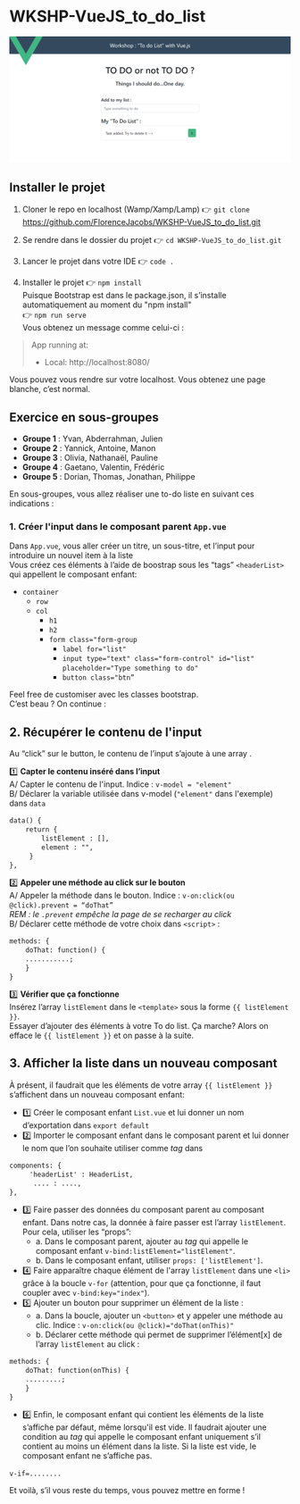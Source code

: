 # WKSHP-VueJS_to_do_list

![To do List preview](https://github.com/FlorenceJacobs/to_do_list_vueJS/blob/main/capture_to_do_list_vueJS.png?raw=true)

## Installer le projet
1. Cloner le repo en localhost (Wamp/Xamp/Lamp) :point_right: `git clone`
https://github.com/FlorenceJacobs/WKSHP-VueJS_to_do_list.git

2. Se rendre dans le dossier du projet
:point_right: `cd WKSHP-VueJS_to_do_list.git`

3. Lancer le projet dans votre IDE
:point_right: `code .`

4. Installer le projet
:point_right: `npm install`<br>
Puisque Bootstrap est dans le package.json, il s’installe automatiquement au moment du "npm install"<br>
:point_right: `npm run serve`<br>
Vous obtenez un message comme celui-ci :
> App running at:
>  - Local:   http://localhost:8080/<br>

Vous pouvez vous rendre sur votre localhost. Vous obtenez une page blanche, c’est normal.

## Exercice en sous-groupes

* **Groupe 1** : Yvan, Abderrahman, Julien
* **Groupe 2** : Yannick, Antoine, Manon
* **Groupe 3** : Olivia, Nathanaël, Pauline
* **Groupe 4** : Gaetano, Valentin, Frédéric
* **Groupe 5** : Dorian, Thomas, Jonathan, Philippe

En sous-groupes, vous allez réaliser une to-do liste en suivant ces indications :

### 1. Créer l'input dans le composant parent **`App.vue`** 
Dans `App.vue`, vous aller créer un titre, un sous-titre, et l’input pour introduire un nouvel item à la liste<br>
Vous créez ces éléments à l’aide de boostrap sous les “tags” `<headerList>` qui appellent le composant enfant:

- `container`
  - `row`
  - `col`
     - `h1`
     - `h2`
     - `form class="form-group`
        - `label for="list"`
        - `input type="text" class="form-control" id="list" placeholder="Type something to do"`
        - `button class="btn”`

Feel free de customiser avec les classes bootstrap.<br>
C’est beau ? On continue :

## 2. Récupérer le contenu de l'input

Au “click” sur le button, le contenu de l’input s’ajoute à une array .

:one: **Capter le contenu inséré dans l’input**<br>
A/ Capter le contenu de l'input. Indice : `v-model = "element"`<br>
B/ Déclarer la variable utilisée dans v-model (`"element"` dans l'exemple) dans `data`<br>
```
data() {
    return {
        listElement : [],
        element : "",
     }
},
```
   
:two: **Appeler une méthode au click sur le bouton**<br>
A/ Appeler la méthode dans le bouton. Indice : `v-on:click(ou @click).prevent = “doThat”`<br>
*REM : le `.prevent` empêche la page de se recharger au click*<br>
B/ Déclarer cette méthode de votre choix dans `<script>` :
```
methods: {
    doThat: function() {
    ...........;
    }
}
```
  
:three: **Vérifier que ça fonctionne**<br>
Insérez l’array `listElement` dans le `<template>` sous la forme `{{ listElement }}`.<br>
Essayer d’ajouter des éléments à votre To do list. Ça marche? Alors on efface le `{{ listElement }}` et on passe à la suite.<br>


## 3. Afficher la liste dans un nouveau composant
À présent, il faudrait que les éléments de votre array `{{ listElement }}` s’affichent dans un nouveau composant enfant:
  - :one: Créer le composant enfant `List.vue` et lui donner un nom d’exportation dans `export default`
  - :two: Importer le composant enfant dans le composant parent et lui donner le nom que l’on souhaite utiliser comme *tag* dans <br>
 ```
 components: {
      'headerList' : HeaderList,
       .... : ....,
},
```

  - :three: Faire passer des données du composant parent au composant enfant. Dans notre cas, la donnée à faire passer est l’array `listElement`. Pour cela, utiliser les “props”:
      - a. Dans le composant parent, ajouter au *tag* qui appelle le composant enfant `v-bind:listElement="listElement"`.
      - b. Dans le composant enfant, utiliser `props: ['listElement']`.
  - :four: Faire apparaître chaque élément de l'array `listElement` dans une `<li>` grâce à la boucle `v-for` (attention, pour que ça fonctionne, il faut coupler avec `v-bind:key="index"`).
  - :five: Ajouter un bouton pour supprimer un élément de la liste :
      - a. Dans la boucle, ajouter un `<button>` et y appeler une méthode au clic. Indice : `v-on:click(ou @click)="doThat(onThis)"`
      - b. Déclarer cette méthode qui permet de supprimer l’élément[x] de l’array `listElement` au click :
```
methods: {
    doThat: function(onThis) {
    .........;
    }
}
```

- :six: Enfin, le composant enfant qui contient les éléments de la liste s’affiche par défaut, même lorsqu'il est vide. Il faudrait ajouter une condition au *tag* qui appelle le composant enfant uniquement s’il contient au moins un élément dans la liste. Si la liste est vide, le composant enfant ne s’affiche pas.

`v-if=........`

Et voilà, s’il vous reste du temps, vous pouvez mettre en forme !

